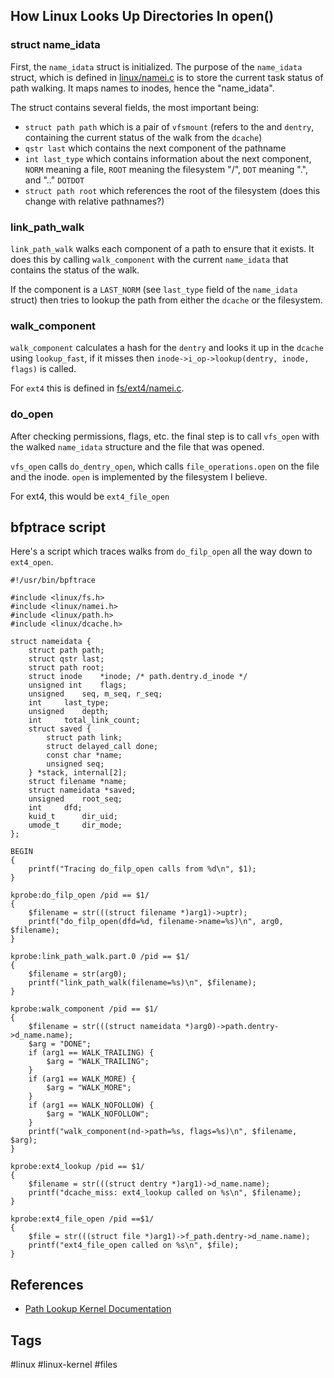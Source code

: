 ## How Linux Looks Up Directories In open()

### struct name_idata

First, the `name_idata` struct is initialized. The purpose of the `name_idata` struct, which is defined in [linux/namei.c](https://github.com/torvalds/linux/blob/v5.8/fs/namei.c#L502) is to store the current task status of path walking. It maps names to inodes, hence the "name_idata".

The struct contains several fields, the most important being:

- `struct path path` which is a pair of `vfsmount` (refers to the and `dentry`, containing the current status of the walk from the `dcache`)
- `qstr last` which contains the next component of the pathname
- `int last_type` which contains information about the next component, `NORM` meaning a file, `ROOT` meaning the filesystem "/", `DOT` meaning ".", and ".." `DOTDOT`
- `struct path root` which references the root of the filesystem (does this change with relative pathnames?)

### link_path_walk

`link_path_walk` walks each component of a path to ensure that it exists. It does this by calling `walk_component` with the current `name_idata` that contains the status of the walk.

If the component is a `LAST_NORM` (see `last_type` field of the `name_idata` struct) then tries to lookup the path from either the `dcache` or the filesystem.


### walk_component

`walk_component` calculates a hash for the `dentry` and looks it up in the `dcache` using `lookup_fast`, if it misses then `inode->i_op->lookup(dentry, inode, flags)` is called.

For `ext4` this is defined in [fs/ext4/namei.c](https://github.com/torvalds/linux/blob/v5.8/fs/ext4/namei.c#L1682).

### do_open

After checking permissions, flags, etc. the final step is to call `vfs_open` with the walked `name_idata` structure and the file that was opened.

`vfs_open` calls `do_dentry_open`, which calls `file_operations.open` on the file and the inode. `open` is implemented by the filesystem I believe.

For ext4, this would be `ext4_file_open`

## bfptrace script

Here's a script which traces walks from `do_filp_open` all the way down to `ext4_open`. 

```
#!/usr/bin/bpftrace

#include <linux/fs.h>
#include <linux/namei.h>
#include <linux/path.h>
#include <linux/dcache.h>

struct nameidata {
	struct path	path;
	struct qstr	last;
	struct path	root;
	struct inode	*inode; /* path.dentry.d_inode */
	unsigned int	flags;
	unsigned	seq, m_seq, r_seq;
	int		last_type;
	unsigned	depth;
	int		total_link_count;
	struct saved {
		struct path link;
		struct delayed_call done;
		const char *name;
		unsigned seq;
	} *stack, internal[2];
	struct filename	*name;
	struct nameidata *saved;
	unsigned	root_seq;
	int		dfd;
	kuid_t		dir_uid;
	umode_t		dir_mode;
};

BEGIN 
{
	printf("Tracing do_filp_open calls from %d\n", $1);
}

kprobe:do_filp_open /pid == $1/ 
{
	$filename = str(((struct filename *)arg1)->uptr);
	printf("do_filp_open(dfd=%d, filename->name=%s)\n", arg0, $filename);
}

kprobe:link_path_walk.part.0 /pid == $1/
{
	$filename = str(arg0);
	printf("link_path_walk(filename=%s)\n", $filename);
}

kprobe:walk_component /pid == $1/
{
	$filename = str(((struct nameidata *)arg0)->path.dentry->d_name.name);
	$arg = "DONE";
	if (arg1 == WALK_TRAILING) {
		$arg = "WALK_TRAILING";
	}
	if (arg1 == WALK_MORE) {
		$arg = "WALK_MORE";
	}
	if (arg1 == WALK_NOFOLLOW) {
		$arg = "WALK_NOFOLLOW";
	}
	printf("walk_component(nd->path=%s, flags=%s)\n", $filename, $arg);
}

kprobe:ext4_lookup /pid == $1/
{
	$filename = str(((struct dentry *)arg1)->d_name.name);
	printf("dcache_miss: ext4_lookup called on %s\n", $filename);
}

kprobe:ext4_file_open /pid ==$1/
{
	$file = str(((struct file *)arg1)->f_path.dentry->d_name.name);
	printf("ext4_file_open called on %s\n", $file);
}
```

## References

- [Path Lookup Kernel Documentation](https://www.kernel.org/doc/html/latest/filesystems/path-lookup.html)

## Tags

#linux #linux-kernel #files 